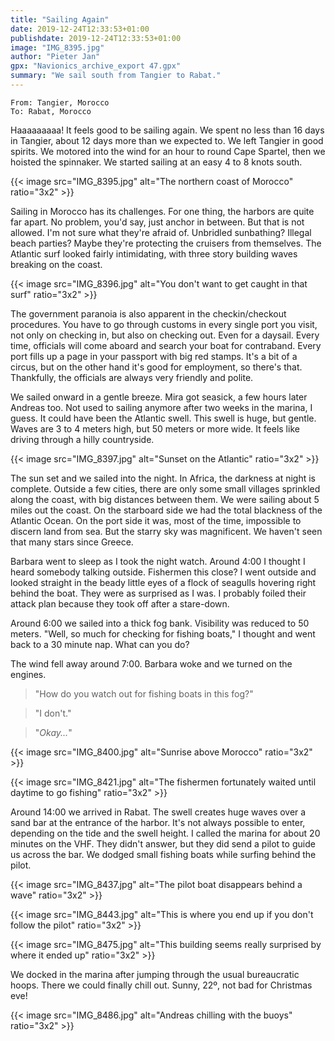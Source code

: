 ```yaml
---
title: "Sailing Again"
date: 2019-12-24T12:33:53+01:00
publishdate: 2019-12-24T12:33:53+01:00
image: "IMG_8395.jpg"
author: "Pieter Jan"
gpx: "Navionics_archive_export 47.gpx"
summary: "We sail south from Tangier to Rabat."
---
```


`From: Tangier, Morocco`<br/>
`To: Rabat, Morocco`

Haaaaaaaaa! It feels good to be sailing again. We spent no less than 16 days in Tangier, about 12 days more than we expected to. We left Tangier in good spirits. We motored into the wind for an hour to round Cape Spartel, then we hoisted the spinnaker. We started sailing at an easy 4 to 8 knots south.

{{< image src="IMG_8395.jpg" alt="The northern coast of Morocco" ratio="3x2" >}}

Sailing in Morocco has its challenges. For one thing, the harbors are quite far apart. No problem, you'd say, just anchor in between. But that is not allowed. I'm not sure what they're afraid of. Unbridled sunbathing? Illegal beach parties? Maybe they're protecting the cruisers from themselves. The Atlantic surf looked fairly intimidating, with three story building waves breaking on the coast.

{{< image src="IMG_8396.jpg" alt="You don't want to get caught in that surf" ratio="3x2" >}}

The government paranoia is also apparent in the checkin/checkout procedures. You have to go through customs in every single port you visit, not only on checking in, but also on checking out. Even for a daysail. Every time, officials will come aboard and search your boat for contraband. Every port fills up a page in your passport with big red stamps. It's a bit of a circus, but on the other hand it's good for employment, so there's that. Thankfully, the officials are always very friendly and polite.

We sailed onward in a gentle breeze. Mira got seasick, a few hours later Andreas too. Not used to sailing anymore after two weeks in the marina, I guess. It could have been the Atlantic swell. This swell is huge, but gentle. Waves are 3 to 4 meters high, but 50 meters or more wide. It feels like driving through a hilly countryside.

{{< image src="IMG_8397.jpg" alt="Sunset on the Atlantic" ratio="3x2" >}}

The sun set and we sailed into the night. In Africa, the darkness at night is complete. Outside a few cities, there are only some small villages sprinkled along the coast, with big distances between them. We were sailing about 5 miles out the coast. On the starboard side we had the total blackness of the Atlantic Ocean. On the port side it was, most of the time, impossible to discern land from sea. But the starry sky was magnificent. We haven't seen that many stars since Greece.

Barbara went to sleep as I took the night watch. Around 4:00 I thought I heard somebody talking outside. Fishermen this close? I went outside and looked straight in the beady little eyes of a flock of seagulls hovering right behind the boat. They were as surprised as I was. I probably foiled their attack plan because they took off after a stare-down.

Around 6:00 we sailed into a thick fog bank. Visibility was reduced to 50 meters. "Well, so much for checking for fishing boats," I thought and went back to a 30 minute nap. What can you do?

The wind fell away around 7:00. Barbara woke and we turned on the engines.

> "How do you watch out for fishing boats in this fog?"

> "I don't."

> "_Okay..._"

{{< image src="IMG_8400.jpg" alt="Sunrise above Morocco" ratio="3x2" >}}

{{< image src="IMG_8421.jpg" alt="The fishermen fortunately waited until daytime to go fishing" ratio="3x2" >}}

Around 14:00 we arrived in Rabat. The swell creates huge waves over a sand bar at the entrance of the harbor. It's not always possible to enter, depending on the tide and the swell height. I called the marina for about 20 minutes on the VHF. They didn't answer, but they did send a pilot to guide us across the bar. We dodged small fishing boats while surfing behind the pilot.

{{< image src="IMG_8437.jpg" alt="The pilot boat disappears behind a wave" ratio="3x2" >}}

{{< image src="IMG_8443.jpg" alt="This is where you end up if you don't follow the pilot" ratio="3x2" >}}

{{< image src="IMG_8475.jpg" alt="This building seems really surprised by where it ended up" ratio="3x2" >}}

We docked in the marina after jumping through the usual bureaucratic hoops. There we could finally chill out. Sunny, 22º, not bad for Christmas eve!

{{< image src="IMG_8486.jpg" alt="Andreas chilling with the buoys" ratio="3x2" >}}
